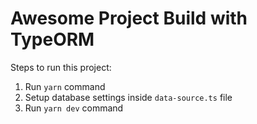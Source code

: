 # Awesome Project Build with TypeORM

Steps to run this project:

1. Run `yarn` command
2. Setup database settings inside `data-source.ts` file
3. Run `yarn dev` command
